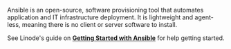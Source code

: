 Ansible is an open-source, software provisioning tool that automates application and IT infrastructure deployment. It is lightweight and agent-less, meaning there is no client or server software to install.

See Linode's guide on **[Getting Started with Ansible](https://github.com/linode/docs/blob/471376947b9ccaaa99b0540291d96747169f8ed9/docs/guides/applications/configuration-management/ansible/getting-started-with-ansible/index.md)** for help getting started.
